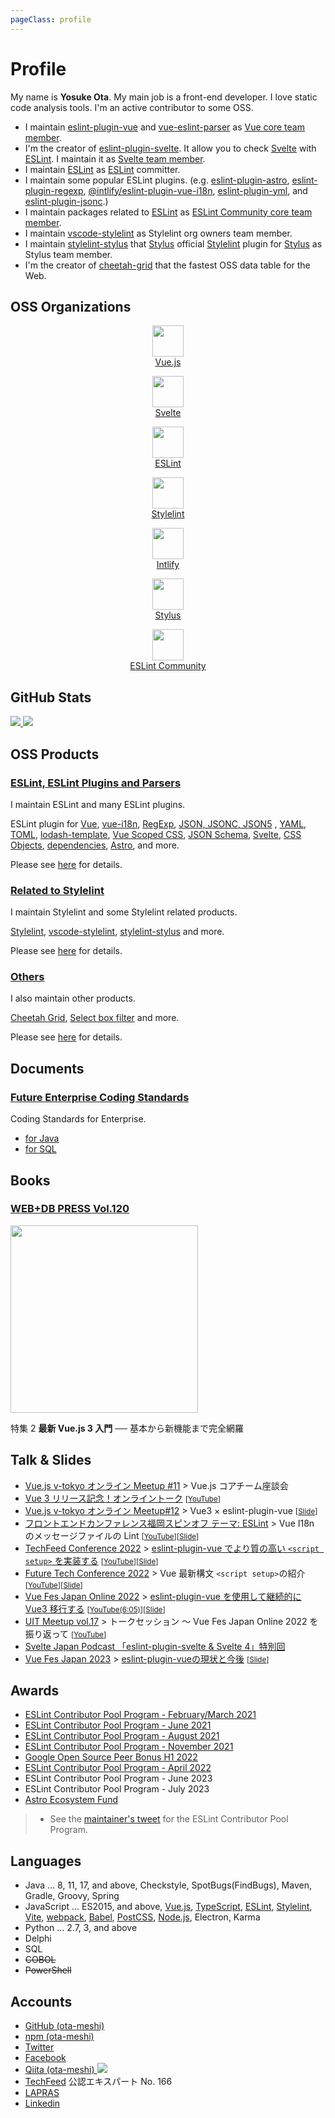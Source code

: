```yaml
---
pageClass: profile
---
```


# Profile

My name is **Yosuke Ota**.
My main job is a front-end developer. I love static code analysis tools.
I'm an active contributor to some OSS.

- I maintain [eslint-plugin-vue](https://eslint.vuejs.org/) and [vue-eslint-parser](https://github.com/vuejs/vue-eslint-parser) as [Vue core team member](https://vuejs.org/about/team.html).
- I'm the creator of [eslint-plugin-svelte](https://sveltejs.github.io/eslint-plugin-svelte/). It allow you to check [Svelte] with [ESLint]. I maintain it as [Svelte team member](https://github.com/orgs/sveltejs/people).
- I maintain [ESLint] as [ESLint] committer.
- I maintain some popular ESLint plugins. (e.g. [eslint-plugin-astro](https://ota-meshi.github.io/eslint-plugin-astro/), [eslint-plugin-regexp](https://ota-meshi.github.io/eslint-plugin-regexp/), [@intlify/eslint-plugin-vue-i18n](https://eslint-plugin-vue-i18n.intlify.dev/), [eslint-plugin-yml](https://ota-meshi.github.io/eslint-plugin-yml/), and [eslint-plugin-jsonc](https://ota-meshi.github.io/eslint-plugin-jsonc/).)
- I maintain packages related to [ESLint] as [ESLint Community core team member](https://eslint.org/blog/2023/03/announcing-eslint-community-org/).
- I maintain [vscode-stylelint](https://marketplace.visualstudio.com/items?itemName=stylelint.vscode-stylelint) as Stylelint org owners team member.
- I maintain [stylelint-stylus] that [Stylus] official [Stylelint] plugin for [Stylus] as Stylus team member.
- I'm the creator of [cheetah-grid](https://future-architect.github.io/cheetah-grid/) that the fastest OSS data table for the Web.

<gh-sponsors/>

## OSS Organizations

<div class="organizations">
    <a href="https://github.com/vuejs" target="_blank">
        <p align="center">
            <img src="https://github.com/vuejs.png" style="height: 50px"><br>
            Vue.js
        </p>
    </a>
    <a href="https://github.com/sveltejs" target="_blank">
        <p align="center">
            <img src="https://github.com/sveltejs.png" style="height: 50px"><br>
            Svelte
        </p>
    </a>
    <a href="https://github.com/eslint" target="_blank">
        <p align="center">
            <img src="https://github.com/eslint.png" style="height: 50px"><br>
            ESLint
        </p>
    </a>
    <a href="https://github.com/stylelint" target="_blank">
        <p align="center">
            <img src="https://github.com/stylelint.png" style="height: 50px"><br>
            Stylelint
        </p>
    </a>
    <a href="https://github.com/intlify" target="_blank">
        <p align="center">
            <img src="https://github.com/intlify.png" style="height: 50px"><br>
            Intlify
        </p>
    </a>
    <a href="https://github.com/stylus" target="_blank">
        <p align="center">
            <img src="https://github.com/stylus.png" style="height: 50px"><br>
            Stylus
        </p>
    </a>
    <a href="https://github.com/eslint-community" target="_blank">
        <p align="center">
            <img src="https://github.com/eslint-community.png" style="height: 50px"><br>
            ESLint Community
        </p>
    </a>
</div>

## GitHub Stats

<p class="stats" align="left">
  <a href="https://github.com/ota-meshi">
    <img class="accout-stats" src="https://github-readme-stats.vercel.app/api?username=ota-meshi&count_private=true&show_icons=true" />
  </a>
  <a href="https://github.com/ota-meshi">
    <img class="top-langs" src="https://github-readme-stats.vercel.app/api/top-langs/?username=ota-meshi&layout=compact&count_private=true" />
  </a>
</p>

## OSS Products

### [ESLint, ESLint Plugins and Parsers](./products/eslint.md)

I maintain ESLint and many ESLint plugins.

ESLint plugin for [Vue](https://eslint.vuejs.org/), [vue-i18n](https://eslint-plugin-vue-i18n.intlify.dev/), [RegExp](https://ota-meshi.github.io/eslint-plugin-regexp/), [JSON, JSONC, JSON5](https://ota-meshi.github.io/eslint-plugin-jsonc/) , [YAML](https://ota-meshi.github.io/eslint-plugin-yml/), [TOML](https://ota-meshi.github.io/eslint-plugin-toml/), [lodash-template](https://ota-meshi.github.io/eslint-plugin-lodash-template/), [Vue Scoped CSS](https://future-architect.github.io/eslint-plugin-vue-scoped-css/), [JSON Schema](https://ota-meshi.github.io/eslint-plugin-json-schema-validator/), [Svelte](https://sveltejs.github.io/eslint-plugin-svelte/), [CSS Objects](https://ota-meshi.github.io/eslint-plugin-css/), [dependencies](https://ota-meshi.github.io/eslint-plugin-node-dependencies/), [Astro](https://ota-meshi.github.io/eslint-plugin-astro/), and more.

Please see [here](./products/eslint.md) for details.

### [Related to Stylelint](./products/stylelint.md)

I maintain Stylelint and some Stylelint related products.

[Stylelint](https://stylelint.io/), [vscode-stylelint](https://marketplace.visualstudio.com/items?itemName=stylelint.vscode-stylelint), [stylelint-stylus](https://github.com/stylus/stylelint-stylus) and more.

Please see [here](./products/stylelint.md) for details.

### [Others](./products/others.md)

I also maintain other products.

[Cheetah Grid](https://future-architect.github.io/cheetah-grid/), [Select box filter](https://chrome.google.com/webstore/detail/select-box-filter/ohgdgoglcbcfofphmmnkkdbpffklhjgh) and more.

Please see [here](./products/others.md) for details.

## Documents

### [Future Enterprise Coding Standards](https://future-architect.github.io/coding-standards/) <Badge text="Owner"/>

<gh-info repo="future-architect/coding-standards" :releases="false"></gh-info>
Coding Standards for Enterprise.

- [for Java](https://future-architect.github.io/coding-standards/documents/forJava/Javaコーディング規約.html)
  <page-info href="https://future-architect.github.io/coding-standards/documents/forJava/Javaコーディング規約.html"></page-info>
- [for SQL](https://future-architect.github.io/coding-standards/documents/forSQL/SQLコーディング規約（Oracle）.html)
  <page-info href="https://future-architect.github.io/coding-standards/documents/forSQL/SQLコーディング規約（Oracle）.html"></page-info>

## Books

### [WEB+DB PRESS Vol.120](https://gihyo.jp/magazine/wdpress/archive/2021/vol120)

<img src="http://image.gihyo.co.jp/assets/images/cover/2021/9784297118112.jpg" style="height: 300px">

特集 2 **最新 Vue.js 3 入門** ── 基本から新機能まで完全網羅

## Talk & Slides

- [Vue.js v-tokyo オンライン Meetup #11](https://vuejs-meetup.connpass.com/event/183195/) > Vue.js コアチーム座談会
- [Vue 3 リリース記念！オンライントーク](https://vuejs-meetup.connpass.com/event/188194/) <small>[[YouTube](https://www.youtube.com/watch?v=ioYlQ6Ls22I)]</small>
- [Vue.js v-tokyo オンライン Meetup#12](https://vuejs-meetup.connpass.com/event/195236/) > Vue3 × eslint-plugin-vue <small>[[Slide](https://docs.google.com/presentation/d/1JFS9DiTxUsrlGfYr72n9QRPibgYB-TzSTB8hi6mq4wY/)]</small>
- [フロントエンドカンファレンス福岡スピンオフ テーマ: ESLint](https://fec-fukuoka.connpass.com/event/201334/) > Vue I18n のメッセージファイルの Lint <small>[[YouTube](https://www.youtube.com/watch?v=Pp2qv4dRUPU)][[Slide](https://docs.google.com/presentation/d/1HuKPREAHoDgOTztVbz42DzGvbr-4VB-r3i-QqcgCXJE/)]</small>
- [TechFeed Conference 2022](https://techfeed.io/events/techfeed-conference-2022) > [eslint-plugin-vue でより質の高い `<script setup>` を実装する](https://techfeed.io/entries/629ef550a192e46aa36a7760) <small>[[YouTube](https://www.youtube.com/watch?v=kaZqMTX57Ag)][[Slide](https://docs.google.com/presentation/d/18Q8nn69Hi8d39k51HduArKkrCx3CY_ZsbPf-F-tb8Pg/edit?usp=sharing)]</small>
- [Future Tech Conference 2022](https://future.connpass.com/event/254304/) > Vue 最新構文 `<script setup>`の紹介 <small>[[YouTube](https://youtu.be/hg0yvFpqP8M)][[Slide](https://ota-meshi.github.io/future-tech-conference-slide-2022-07-18/)]</small>
- [Vue Fes Japan Online 2022](https://vuefes.jp/2022/) > [eslint-plugin-vue を使用して継続的に Vue3 移行する](https://vuefes.jp/2022/sessions/ota-meshi) <small>[[YouTube(6:05)](https://www.youtube.com/watch?v=dtD4p89ogKM&t=6h5m)][[Slide](https://ota-meshi.github.io/vue-fes-japan-online-2022-slide/)]</small>
- [UIT Meetup vol.17](https://uit.connpass.com/event/258384/) > トークセッション 〜 Vue Fes Japan Online 2022 を振り返って <small>[[YouTube](https://www.youtube.com/watch?v=2WGBQCaBmWo)]</small>
- [Svelte Japan Podcast 「eslint-plugin-svelte & Svelte 4」特別回](https://twitter.com/i/spaces/1vAGRAAwdRXKl?s=20)
- [Vue Fes Japan 2023](https://vuefes.jp/2023/) > [eslint-plugin-vueの現状と今後](https://vuefes.jp/2023/sessions/ota-meshi) <small>[[Slide](https://ota-meshi.github.io/vue-fes-japan-2023-slide/)]</small>

## Awards

- [ESLint Contributor Pool Program - February/March 2021](https://github.com/eslint/tsc-meetings/blob/main/notes/2021/2021-03-25.md#contributor-pool)
- [ESLint Contributor Pool Program - June 2021](https://github.com/eslint/tsc-meetings/blob/main/notes/2021/2021-07-01.md#contributor-pool)
- [ESLint Contributor Pool Program - August 2021](https://github.com/eslint/tsc-meetings/blob/main/notes/2021/2021-08-26.md#contributor-pool)
- [ESLint Contributor Pool Program - November 2021](https://github.com/eslint/tsc-meetings/blob/main/notes/2021/2021-12-02.md#contributor-pool)
- [Google Open Source Peer Bonus H1 2022](https://opensource.googleblog.com/2022/03/Announcing-First-Group-of-Google-Open-Source-Peer-Bonus-Winners-in-2022.html)
- [ESLint Contributor Pool Program - April 2022](https://github.com/eslint/tsc-meetings/blob/main/notes/2022/2022-05-05.md#contributor-pool)
- ESLint Contributor Pool Program - June 2023
- ESLint Contributor Pool Program - July 2023
- [Astro Ecosystem Fund](https://astro.build/blog/astro-ecosystem-fund/)

> - See the [maintainer's tweet](https://twitter.com/slicknet/status/1375198854098771971) for the ESLint Contributor Pool Program.

## Languages

- Java ... 8, 11, 17, and above, Checkstyle, SpotBugs(FindBugs), Maven, Gradle, Groovy, Spring
- JavaScript ... ES2015, and above, [Vue.js], [TypeScript], [ESLint], [Stylelint], [Vite], [webpack], [Babel], [PostCSS], [Node.js], Electron, Karma
- Python ... 2.7, 3, and above
- Delphi
- SQL
- ~~COBOL~~
- ~~PowerShell~~

## Accounts

- [GitHub (ota-meshi)](https://github.com/ota-meshi) <gh-sponsors/>
- [npm (ota-meshi)](https://www.npmjs.com/~ota-meshi)
- [Twitter](https://twitter.com/omoteota)
- [Facebook](https://www.facebook.com/yosuke.ota.902)
- [Qiita (ota-meshi) <img src="https://img.shields.io/badge/dynamic/json.svg?label=Qiita&colorB=brightgreen&suffix= items&query=$.items_count&uri=https%3A%2F%2Fqiita.com%2Fapi%2Fv2%2Fusers%2Fota-meshi&maxAge=3600">](https://qiita.com/ota-meshi)
- [TechFeed](https://techfeed.io/people/@ota_meshi) 公認エキスパート No. 166
- [LAPRAS](https://lapras.com/public/CCYDZXV)
- [Linkedin](https://www.linkedin.com/in/yosuke-ota-11a46513a)

[vue.js]: https://vuejs.org/
[svelte]: https://svelte.dev/
[stylelint]: https://stylelint.io/
[eslint]: https://eslint.org/
[stylus]: https://stylus-lang.com/
[postcss]: https://postcss.org/
[babel]: https://babeljs.io/
[webpack]: https://webpack.js.org/
[john resig-style micro template]: https://johnresig.com/blog/javascript-micro-templating/
[ejs]: https://ejs.co/
[scoped css]: https://vue-loader.vuejs.org/guide/scoped-css.html
[json]: https://json.org/
[jsonc]: https://github.com/microsoft/node-jsonc-parser
[json with comments]: https://github.com/microsoft/node-jsonc-parser
[json5]: https://json5.org/
[vue i18n]: https://github.com/intlify/vue-i18n-next
[yaml]: https://yaml.org/
[toml]: https://toml.io/
[vite]: https://vitejs.dev/
[typescript]: https://www.typescriptlang.org/
[node.js]: https://nodejs.org/
[stylelint-stylus]: https://github.com/stylus/stylelint-stylus
